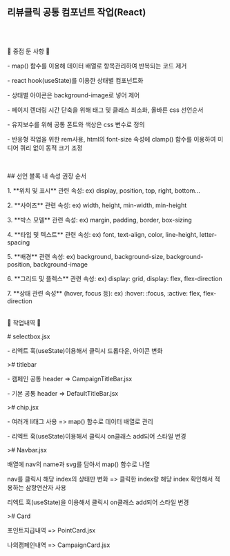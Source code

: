 <h2> 리뷰클릭 공통 컴포넌트 작업(React) </h2>

<br><br>
<p>🔧 중점 둔 사항 🔧 <p>
<p>- map() 함수를 이용해 데이터 배열로 항목관리하여 반복되는 코드 제거</p>
<p>- react hook(useState)를 이용한 상태별 컴포넌트화</p>
<p>- 상태별 아이콘은 background-image로 넣어 제어</p>
<p>- 페이지 렌더링 시간 단축을 위해 태그 및 클래스 최소화, 올바른 css 선언순서</p>
<p>- 유지보수를 위해 공통 폰트와 색상은 css 변수로 정의</p>
<p>- 반응형 작업을 위한 rem사용, html의 font-size 속성에 clamp() 함수를 이용하여 미디어 쿼리 없이 동적 크기 조정 </p>

<br>
<p>## 선언 블록 내 속성 권장 순서</p>
<p>1. **위치 및 표시** 관련 속성: ex) display, position, top, right, bottom...</p>
<p>2. **사이즈** 관련 속성: ex) width, height, min-width, min-height </p>
<p>3. **박스 모델** 관련 속성: ex) margin, padding, border, box-sizing </p>
<p>4. **타입 및 텍스트** 관련 속성: ex) font, text-align, color, line-height, letter-spacing </p>
<p>5. **배경** 관련 속성: ex) background, background-size, background-position, background-image </p>
<p>6. **그리드 및 플렉스** 관련 속성: ex) display: grid, display: flex, flex-direction </p>
<p>7. **상태 관련 속성** (hover, focus 등): ex) :hover: :focus, :active: flex, flex-direction</lip

<br><br>
<p>🔧 작업내역 🔧 <p>
<p># selectbox.jsx</p>
<p>- 리엑트 훅(useState)이용해서 클릭시 드롭다운, 아이콘 변화</p>
<p>># titlebar</p>
<p>- 캠페인 공통 header => CampaignTitleBar.jsx</p>
<p>- 기본 공통 header => DefaultTitleBar.jsx</p>
<p>># chip.jsx</p>
<p>- 여러개 li태그 사용 => map() 함수로 데이터 배열로 관리</p>
<p>- 리엑트 훅(useState)이용해서 클릭시 on클래스 add되어 스타일 변경</p>
<p>># Navbar.jsx</p>
<p>배열에 nav의 name과 svg를 담아서 map() 함수로 나열</p>
<p>nav를 클릭시 해당 index의 상태만 변화 => 클릭한 index랑 해당 index 확인해서 적용하는 삼항연산자 사용</p>
<p>리엑트 훅(useState)을 이용해서 클릭시 on클래스 add되어 스타일 변경</p>
<p>># Card</p>
<p>포인트지급내역 => PointCard.jsx</p>
<p>나의캠페인내역 => CampaignCard.jsx</p>








